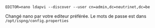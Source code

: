 <!-- TITLE: Edition du ldap -->

```
EDITOR=nano ldapvi --discover --user cn=admin,dc=neutrinet,dc=be
```

Changé nano par votre editeur préférée.
Le mots de passe est dans `/opt/ispng/config.properties`